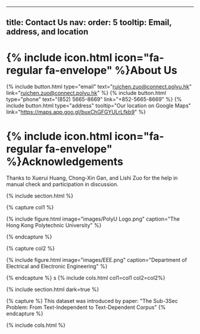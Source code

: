
---
title: Contact Us
nav:
  order: 5
  tooltip: Email, address, and location
---

# {% include icon.html icon="fa-regular fa-envelope" %}About Us

{%
  include button.html
  type="email"
  text="ruichen.zuo@connect.polyu.hk"
  link="ruichen.zuo@connect.polyu.hk"
%}
{%
  include button.html
  type="phone"
  text="(852) 5665-8669"
  link="+852-5665-8669"
%}
{%
  include button.html
  type="address"
  tooltip="Our location on Google Maps"
  link="https://maps.app.goo.gl/buxChGFGYULrLfkb9"
%}

# {% include icon.html icon="fa-regular fa-envelope" %}Acknowledgements
Thanks to Xuerui Huang, Chong-Xin Gan, and Lishi Zuo for the help in manual check and participation in discussion.

{% include section.html %}

{% capture col1 %}

{%
  include figure.html
  image="images/PolyU Logo.png"
  caption="The Hong Kong Polytechnic University"
%}

{% endcapture %}

{% capture col2 %}

{%
  include figure.html
  image="images/EEE.png"
  caption="Department of Electrical and Electronic Engineering"
%}

{% endcapture %}
s
{% include cols.html col1=col1 col2=col2%}

{% include section.html dark=true %}

{% capture %}
This dataset was introduced by paper: "The Sub-3Sec Problem: From Text-Independent to Text-Dependent Corpus"
{% endcapture %}

{% include cols.html %}
